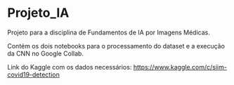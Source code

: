 # Projeto_IA
Projeto para a disciplina de Fundamentos de IA por Imagens Médicas.

Contém os dois notebooks para o processamento do dataset e a execução da CNN no Google Collab.

Link do Kaggle com os dados necessários: https://www.kaggle.com/c/siim-covid19-detection
